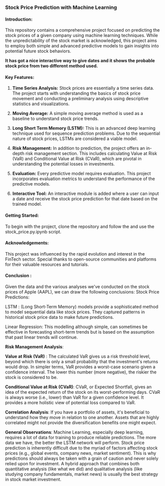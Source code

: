 
### Stock Price Prediction with Machine Learning

#### Introduction:

This repository contains a comprehensive project focused on predicting the stock prices of a given company using machine learning techniques. While the unpredictability of the stock market is acknowledged, this project aims to employ both simple and advanced predictive models to gain insights into potential future stock behaviors.

**It has got a nice interactive way to give dates and it shows the probable stock price from two different method used.**

#### Key Features:

1. **Time Series Analysis:** Stock prices are essentially a time series data. The project starts with understanding the basics of stock price movement and conducting a preliminary analysis using descriptive statistics and visualizations.

2. **Moving Average:** A simple moving average method is used as a baseline to understand stock price trends.

3. **Long Short Term Memory (LSTM):** This is an advanced deep learning technique used for sequence prediction problems. Due to the sequential nature of stock prices, LSTMs are considered a viable model.

4. **Risk Management:** In addition to prediction, the project offers an in-depth risk management section. This includes calculating Value at Risk (VaR) and Conditional Value at Risk (CVaR), which are pivotal in understanding the potential losses in investments.

5. **Evaluation:** Every predictive model requires evaluation. This project incorporates evaluation metrics to understand the performance of the predictive models.

6. **Interactive Tool:** An interactive module is added where a user can input a date and receive the stock price prediction for that date based on the trained model.

#### Getting Started:

To begin with the project, clone the repository and follow the and use the stock_price.py.ipynb script.

#### Acknowledgements:

This project was influenced by the rapid evolution and interest in the FinTech sector. Special thanks to open-source communities and platforms for their valuable resources and tutorials.


#### Conclusion :
Given the data and the various analyses we've conducted on the stock prices of Apple (AAPL), we can draw the following conclusions:
Stock Price Predictions:

LSTM :
(Long Short-Term Memory) models provide a sophisticated method to model sequential data like stock prices. They captured patterns in historical stock price data to make future predictions.

Linear Regression:
 This modelling although simple, can sometimes be effective in forecasting short-term trends but is based on the assumption that past linear trends will continue.

**Risk Management Analysis**:

**Value at Risk (VaR)** : The calculated VaR gives us a risk threshold level, beyond which there is only a small probability that the investment's returns would drop. In simpler terms, VaR provides a worst-case scenario given a confidence interval. The lower this number (more negative), the riskier the stock is considered to be.

**Conditional Value at Risk (CVaR)**: CVaR, or Expected Shortfall, gives an idea of the expected return of the stock on its worst-performing days. CVaR is always worse (i.e., lower) than VaR for a given confidence level. It provides a more holistic view of potential loss compared to VaR.

**Correlation Analysis**: If you have a portfolio of assets, it's beneficial to understand how they move in relation to one another. Assets that are highly correlated might not provide the diversification benefits one might expect.

**General Observations**:
Machine Learning, especially deep learning, requires a lot of data for training to produce reliable predictions. The more data we have, the better the LSTM network will perform.
Stock price prediction is inherently difficult due to the myriad of factors affecting stock prices (e.g., global events, company news, market sentiment). This is why predictions should always be taken with a grain of caution and never solely relied upon for investment.
A hybrid approach that combines both quantitative analysis (like what we did) and qualitative analysis (like studying company fundamentals, market news) is usually the best strategy in stock market investment.
